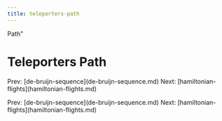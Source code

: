 ```yaml
---
title: teleporters-path
---
```


Path\"

# Teleporters Path

Prev:
\[de-bruijn-sequence](de-bruijn-sequence.md)
Next:
\[hamiltonian-flights](hamiltonian-flights.md)

Prev:
\[de-bruijn-sequence](de-bruijn-sequence.md)
Next:
\[hamiltonian-flights](hamiltonian-flights.md)
